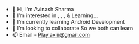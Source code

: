 - 👋 Hi, I’m Avinash Sharma
- 👀 I’m interested in <Android Development>, <Content Creator>, <Java>, <Kotlin> & Learning...
- 🌱 I’m currently learning Android Development
- 💞️ I’m looking to collaborate So we both can learn
- 📫 Email - Play.axiii@gmail.com
